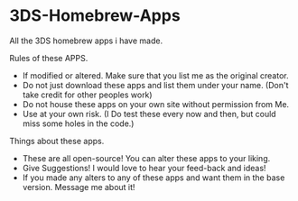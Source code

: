 # 3DS-Homebrew-Apps
All the 3DS homebrew apps i have made.

Rules of these APPS.
- If modified or altered. Make sure that you list me as the original creator.
- Do not just download these apps and list them under your name. (Don't take credit for other peoples work)
- Do not house these apps on your own site without permission from Me.
- Use at your own risk. (I Do test these every now and then, but could miss some holes in the code.)

Things about these apps.
+ These are all open-source! You can alter these apps to your liking. 
+ Give Suggestions! I would love to hear your feed-back and ideas!
+ If you made any alters to any of these apps and want them in the base version. Message me about it! 
